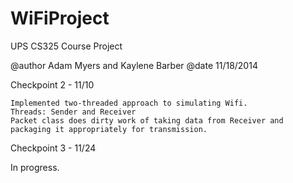 WiFiProject
===========
UPS CS325 Course Project

@author Adam Myers and Kaylene Barber
@date 11/18/2014

Checkpoint 2 - 11/10

	Implemented two-threaded approach to simulating Wifi. 
	Threads: Sender and Receiver
	Packet class does dirty work of taking data from Receiver and packaging it appropriately for transmission.
	
Checkpoint 3 - 11/24

  In progress.
	
